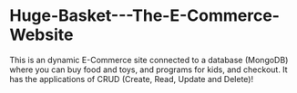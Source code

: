 # Huge-Basket---The-E-Commerce-Website
This is an dynamic E-Commerce site connected to a database (MongoDB) where you can buy food and toys, and programs for kids, and checkout. It has the applications of CRUD (Create, Read, Update and Delete)!
